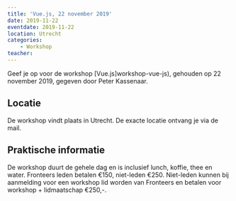 ```yaml
---
title: 'Vue.js, 22 november 2019'
date: 2019-11-22
eventdate: 2019-11-22
location: Utrecht
categories:
    - Workshop
teacher:
---
```


Geef je op voor de workshop [Vue.js]workshop-vue-js), gehouden op 22 november 2019, gegeven door Peter Kassenaar.

## Locatie

De workshop vindt plaats in Utrecht. De exacte locatie ontvang je via de mail.

## Praktische informatie

De workshop duurt de gehele dag en is inclusief lunch, koffie, thee en water.
Fronteers leden betalen €150, niet-leden €250. Niet-leden kunnen bij aanmelding voor een workshop lid worden van Fronteers en betalen voor workshop + lidmaatschap €250,-.
